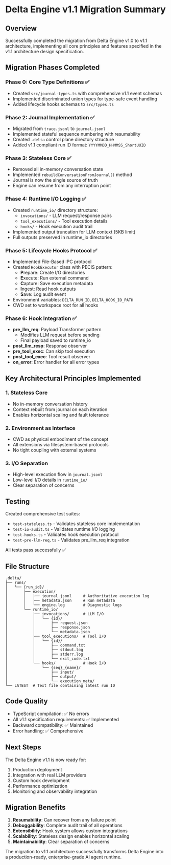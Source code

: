 # Delta Engine v1.1 Migration Summary

## Overview
Successfully completed the migration from Delta Engine v1.0 to v1.1 architecture, implementing all core principles and features specified in the v1.1 architecture design specification.

## Migration Phases Completed

### Phase 0: Core Type Definitions ✅
- Created `src/journal-types.ts` with comprehensive v1.1 event schemas
- Implemented discriminated union types for type-safe event handling
- Added lifecycle hooks schemas to `src/types.ts`

### Phase 2: Journal Implementation ✅
- Migrated from `trace.jsonl` to `journal.jsonl`
- Implemented stateful sequence numbering with resumability
- Created `.delta` control plane directory structure
- Added v1.1 compliant run ID format: `YYYYMMDD_HHMMSS_ShortUUID`

### Phase 3: Stateless Core ✅
- Removed all in-memory conversation state
- Implemented `rebuildConversationFromJournal()` method
- Journal is now the single source of truth
- Engine can resume from any interruption point

### Phase 4: Runtime I/O Logging ✅
- Created `runtime_io/` directory structure:
  - `invocations/` - LLM request/response pairs
  - `tool_executions/` - Tool execution details
  - `hooks/` - Hook execution audit trail
- Implemented output truncation for LLM context (5KB limit)
- Full outputs preserved in runtime_io directories

### Phase 5: Lifecycle Hooks Protocol ✅
- Implemented File-Based IPC protocol
- Created `HookExecutor` class with PECIS pattern:
  - **P**repare: Create I/O directories
  - **E**xecute: Run external command
  - **C**apture: Save execution metadata
  - **I**ngest: Read hook outputs
  - **S**ave: Log audit event
- Environment variables: `DELTA_RUN_ID`, `DELTA_HOOK_IO_PATH`
- CWD set to workspace root for all hooks

### Phase 6: Hook Integration ✅
- **pre_llm_req**: Payload Transformer pattern
  - Modifies LLM request before sending
  - Final payload saved to runtime_io
- **post_llm_resp**: Response observer
- **pre_tool_exec**: Can skip tool execution
- **post_tool_exec**: Tool result observer
- **on_error**: Error handler for all error types

## Key Architectural Principles Implemented

### 1. Stateless Core
- No in-memory conversation history
- Context rebuilt from journal on each iteration
- Enables horizontal scaling and fault tolerance

### 2. Environment as Interface
- CWD as physical embodiment of the concept
- All extensions via filesystem-based protocols
- No tight coupling with external systems

### 3. I/O Separation
- High-level execution flow in `journal.jsonl`
- Low-level I/O details in `runtime_io/`
- Clear separation of concerns

## Testing

Created comprehensive test suites:
- `test-stateless.ts` - Validates stateless core implementation
- `test-io-audit.ts` - Validates runtime I/O logging
- `test-hooks.ts` - Validates hook execution protocol
- `test-pre-llm-req.ts` - Validates pre_llm_req integration

All tests pass successfully ✅

## File Structure

```
.delta/
├── runs/
│   └── {run_id}/
│       ├── execution/
│       │   ├── journal.jsonl     # Authoritative execution log
│       │   ├── metadata.json     # Run metadata
│       │   └── engine.log        # Diagnostic logs
│       └── runtime_io/
│           ├── invocations/      # LLM I/O
│           │   └── {id}/
│           │       ├── request.json
│           │       ├── response.json
│           │       └── metadata.json
│           ├── tool_executions/  # Tool I/O
│           │   └── {id}/
│           │       ├── command.txt
│           │       ├── stdout.log
│           │       ├── stderr.log
│           │       └── exit_code.txt
│           └── hooks/            # Hook I/O
│               └── {seq}_{name}/
│                   ├── input/
│                   ├── output/
│                   └── execution_meta/
└── LATEST  # Text file containing latest run ID
```

## Code Quality

- TypeScript compilation: ✅ No errors
- All v1.1 specification requirements: ✅ Implemented
- Backward compatibility: ✅ Maintained
- Error handling: ✅ Comprehensive

## Next Steps

The Delta Engine v1.1 is now ready for:
1. Production deployment
2. Integration with real LLM providers
3. Custom hook development
4. Performance optimization
5. Monitoring and observability integration

## Migration Benefits

1. **Resumability**: Can recover from any failure point
2. **Debuggability**: Complete audit trail of all operations
3. **Extensibility**: Hook system allows custom integrations
4. **Scalability**: Stateless design enables horizontal scaling
5. **Maintainability**: Clear separation of concerns

The migration to v1.1 architecture successfully transforms Delta Engine into a production-ready, enterprise-grade AI agent runtime.